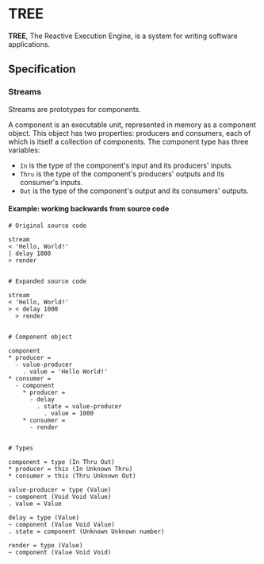 # TREE

**TREE**, The Reactive Execution Engine, is a system for writing software applications.

## Specification

### Streams

Streams are prototypes for components.

A component is an executable unit, represented in memory as a component object. This object has two properties: producers and consumers, each of which is itself a collection of components. The component type has three variables:
- `In` is the type of the component's input and its producers' inputs.
- `Thru` is the type of the component's producers' outputs and its consumer's inputs.
- `Out` is the type of the component's output and its consumers' outputs.

#### Example: working backwards from source code

```
# Original source code

stream
< 'Hello, World!'
| delay 1000
> render


# Expanded source code

stream
< 'Hello, World!'
> < delay 1000
  > render


# Component object

component
* producer =
  - value-producer
    . value = 'Hello World!'
* consumer =
  - component
    * producer =
      - delay
        . state = value-producer
          . value = 1000
    * consumer =
      - render


# Types

component = type (In Thru Out)
* producer = this (In Unknown Thru)
* consumer = this (Thru Unknown Out)

value-producer = type (Value)
~ component (Void Void Value)
. value = Value

delay = type (Value)
~ component (Value Void Value)
. state = component (Unknown Unknown number)

render = type (Value)
~ component (Value Void Void)

```
